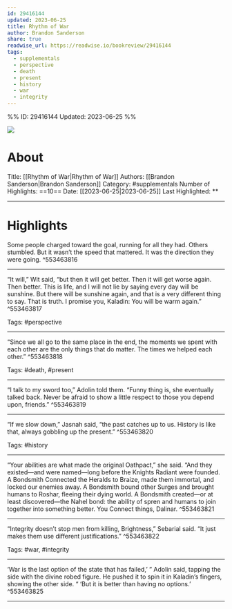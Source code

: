 ```yaml
---
id: 29416144
updated: 2023-06-25
title: Rhythm of War
author: Brandon Sanderson
share: true
readwise_url: https://readwise.io/bookreview/29416144
tags:
  - supplementals
  - perspective
  - death
  - present
  - history
  - war
  - integrity
---
```


%%
ID: 29416144
Updated: 2023-06-25
%%

![]( https://m.media-amazon.com/images/I/91D+UI65DyL._SY500.jpg)

# About
Title: [[Rhythm of War|Rhythm of War]]
Authors: [[Brandon Sanderson|Brandon Sanderson]]
Category: #supplementals
Number of Highlights: ==10==
Date: [[2023-06-25|2023-06-25]]
Last Highlighted: **

---

# Highlights

Some people charged toward the goal, running for all they had. Others stumbled. But it wasn’t the speed that mattered. It was the direction they were going. ^553463816

---
“It will,” Wit said, “but then it will get better. Then it will get worse again. Then better. This is life, and I will not lie by saying every day will be sunshine. But there will be sunshine again, and that is a very different thing to say. That is truth. I promise you, Kaladin: You will be warm again.” ^553463817

Tags: #perspective

---
“Since we all go to the same place in the end, the moments we spent with each other are the only things that do matter. The times we helped each other.” ^553463818

Tags: #death, #present

---
“I talk to my sword too,” Adolin told them. “Funny thing is, she eventually talked back. Never be afraid to show a little respect to those you depend upon, friends.” ^553463819

---
“If we slow down,” Jasnah said, “the past catches up to us. History is like that, always gobbling up the present.” ^553463820

Tags: #history

---
“Your abilities are what made the original Oathpact,” she said. “And they existed—and were named—long before the Knights Radiant were founded. A Bondsmith Connected the Heralds to Braize, made them immortal, and locked our enemies away. A Bondsmith bound other Surges and brought humans to Roshar, fleeing their dying world. A Bondsmith created—or at least discovered—the Nahel bond: the ability of spren and humans to join together into something better. You Connect things, Dalinar. ^553463821

---
“Integrity doesn’t stop men from killing, Brightness,” Sebarial said. “It just makes them use different justifications.” ^553463822

Tags: #war, #integrity

---
‘War is the last option of the state that has failed,’ ” Adolin said, tapping the side with the divine robed figure. He pushed it to spin it in Kaladin’s fingers, showing the other side. “ ‘But it is better than having no options.’ ^553463825

---